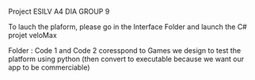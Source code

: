 Project ESILV A4 DIA GROUP 9

To lauch the plaform, please go in the Interface Folder and launch the C# projet veloMax

Folder : Code 1 and Code 2 coresspond to Games we design to test the platform using python (then convert to executable because we want our app to be commerciable)

